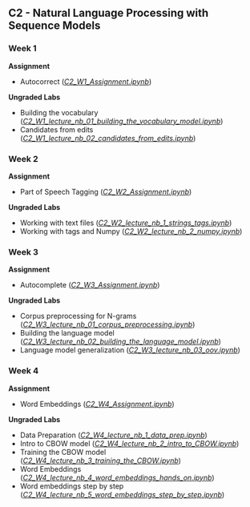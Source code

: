 ## C2 - Natural Language Processing with Sequence Models

### Week 1

**Assignment**
- Autocorrect ([*C2_W1_Assignment.ipynb*]())

**Ungraded Labs**
- Building the vocabulary ([*C2_W1_lecture_nb_01_building_the_vocabulary_model.ipynb*]())
- Candidates from edits ([*C2_W1_lecture_nb_02_candidates_from_edits.ipynb*]())

### Week 2

**Assignment**
- Part of Speech Tagging ([*C2_W2_Assignment.ipynb*]())

**Ungraded Labs**
- Working with text files ([*C2_W2_lecture_nb_1_strings_tags.ipynb*]())
- Working with tags and Numpy ([*C2_W2_lecture_nb_2_numpy.ipynb*]())

### Week 3

**Assignment**
- Autocomplete ([*C2_W3_Assignment.ipynb*]())

**Ungraded Labs**
- Corpus preprocessing for N-grams ([*C2_W3_lecture_nb_01_corpus_preprocessing.ipynb*]())
- Building the language model ([*C2_W3_lecture_nb_02_building_the_language_model.ipynb*]())
- Language model generalization ([*C2_W3_lecture_nb_03_oov.ipynb*]())

### Week 4

**Assignment**
- Word Embeddings ([*C2_W4_Assignment.ipynb*]())

**Ungraded Labs**
- Data Preparation ([*C2_W4_lecture_nb_1_data_prep.ipynb*]())
- Intro to CBOW model ([*C2_W4_lecture_nb_2_intro_to_CBOW.ipynb*]())
- Training the CBOW model ([*C2_W4_lecture_nb_3_training_the_CBOW.ipynb*]())
- Word Embeddings ([*C2_W4_lecture_nb_4_word_embeddings_hands_on.ipynb*]())
- Word embeddings step by step ([*C2_W4_lecture_nb_5_word_embeddings_step_by_step.ipynb*]())